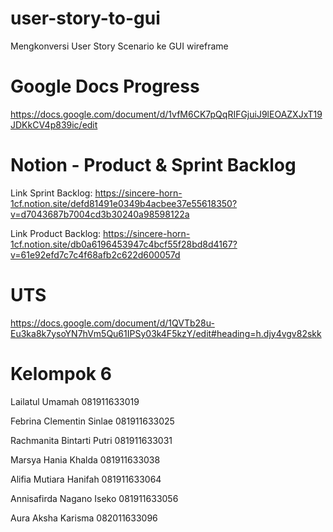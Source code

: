 # user-story-to-gui
Mengkonversi User Story Scenario ke GUI wireframe

# Google Docs Progress
https://docs.google.com/document/d/1vfM6CK7pQqRIFGjuiJ9lEOAZXJxT19JDKkCV4p839ic/edit
# Notion - Product & Sprint Backlog
Link Sprint Backlog:
https://sincere-horn-1cf.notion.site/defd81491e0349b4acbee37e55618350?v=d7043687b7004cd3b30240a98598122a 

Link Product Backlog:
https://sincere-horn-1cf.notion.site/db0a6196453947c4bcf55f28bd8d4167?v=61e92efd7c7c4f68afb2c622d600057d 
# UTS
https://docs.google.com/document/d/1QVTb28u-Eu3ka8k7ysoYN7hVm5Qu61IPSy03k4F5kzY/edit#heading=h.djy4vgv82skk

# Kelompok 6

Lailatul Umamah			        081911633019

Febrina Clementin Sinlae		081911633025

Rachmanita Bintarti Putri		081911633031

Marsya Hania Khalda			    081911633038

Alifia Mutiara Hanifah		  081911633064

Annisafirda Nagano Iseko		081911633056

Aura Aksha Karisma		    	082011633096
